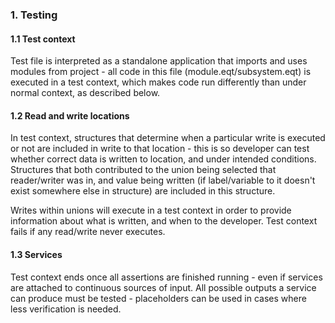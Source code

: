 ### 1. Testing
#### 1.1 Test context
Test file is interpreted as a standalone application that imports and uses modules
from project - all code in this file (module.eqt/subsystem.eqt) is executed in a test context, which makes code run differently than under normal context, as described below.

#### 1.2 Read and write locations
In test context, structures that determine when a particular write is executed or not are included in write to that location - this is so developer can test whether correct data is written to location, and under intended conditions. Structures that both contributed to the union being selected that reader/writer was in, and value being written (if label/variable to it doesn't exist somewhere else in structure) are included in this structure.

Writes within unions will execute in a test context in order to provide information about what is written, and when to the developer. Test context fails if any read/write never executes.

#### 1.3 Services
Test context ends once all assertions are finished running - even if services are attached to continuous sources of input. All possible outputs a service can produce must be tested - placeholders can be used in cases where less verification is needed.